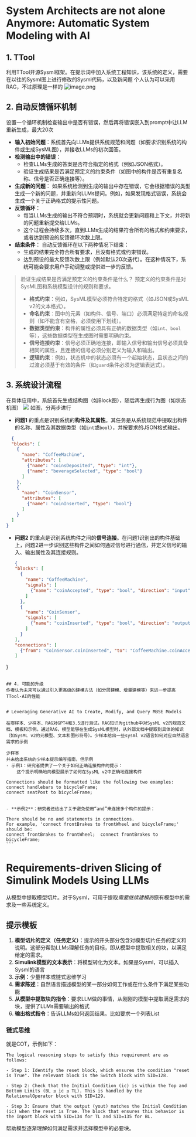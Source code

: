 # System Architects are not alone Anymore: Automatic System Modeling with AI
## 1. TTool
利用TTool开源Sysml框架。在提示词中加入系统工程知识，该系统的定义，需要在以往的Sysml图上进行修改的Sysml代码，以及新问题
个人认为可以采用RAG，不过原理是一样的
![image.png](https://s2.loli.net/2024/09/14/LoO3qeHNQMcWPfg.png)

## 2. **自动反馈循环机制**

设置一个循环机制检查输出中是否有错误，然后再将错误嵌入到prompt中让LLM重新生成，最大20次

- **输入初始问题**：系统首先向LLMs提供系统规范和问题（如要求识别系统的构件或生成SysML图），并接收LLMs的初次回答。
- **检测输出中的错误**：
    - 检查LLMs生成的答案是否符合指定的格式（例如JSON格式）。
    - 验证生成结果是否满足预定义的约束条件（如图中的构件是否有重复名称、信号是否正确连接等）。
- **生成新的问题**： 如果系统检测到生成的输出中存在错误，它会根据错误的类型生成一个新的问题，并重新向LLMs提问。例如，如果发现格式错误，系统会生成一个关于正确格式的提示性问题。
- **反馈循环**：
    - 每当LLMs生成的输出不符合预期时，系统就会更新问题和上下文，并将新的问题重新提交给LLMs。
    - 这个过程会持续多次，直到LLMs生成的结果符合所有的格式和约束要求，或者达到预设的反馈循环次数上限。
- **结束条件**： 自动反馈循环在以下两种情况下结束：
    - 生成的结果完全符合所有要求，且没有格式或约束错误。
    - 达到预设的最大反馈次数上限（例如默认20次迭代）。在这种情况下，系统可能会要求用户手动调整或提供进一步的反馈。

> 验证生成结果是否满足预定义的约束条件是什么？
> 	预定义的约束条件是对SysML图和系统模型设计的规则和要求。
> 	- **格式约束**：例如，SysML模型必须符合特定的格式（如JSON或SysML v2的文本格式）。
> 	- **命名约束**：图中的元素（如构件、信号、端口）必须满足特定的命名规则（如不能含有空格，必须使用下划线）。
> 	- **数据类型约束**：构件的属性必须具有正确的数据类型（如`int`、`bool`等），这些数据类型在生成图时需要明确约束。
> 	- **信号连接约束**：信号必须正确地连接，即输入信号和输出信号必须具备相同的属性，且连接的信号必须分别定义为输入和输出。
> 	- **逻辑约束**：例如，状态机中的状态必须有一个起始状态，且状态之间的过渡必须基于有效的条件（如`guard`条件必须为逻辑表达式）。


## 3. 系统设计流程
在具体应用中，系统首先生成结构图（如Block图），随后再生成行为图（如状态机图）
![](https://s2.loli.net/2024/09/14/w6UO9tKWEpZmjBo.png)
如图，分两步进行

- **问题1** 的重点是识别系统的**构件及其属性**。其任务是从系统规范中提取出构件的名称、属性及其数据类型（如`int`或`bool`），并按要求的JSON格式输出。
  
```json
  {
  "blocks": [
    {
      "name": "CoffeeMachine",
      "attributes": [
        {"name": "coinsDeposited", "type": "int"},
        {"name": "beverageSelected", "type": "bool"}
      ]
    },
    {
      "name": "CoinSensor",
      "attributes": [
        {"name": "coinInserted", "type": "bool"}
      ]
    }
  ]
}
```

- **问题2** 的重点是识别系统构件之间的**信号连接**。在问题1识别出的构件基础上，问题2进一步识别这些构件之间如何通过信号进行通信，并定义信号的输入、输出属性及其连接规则。
  
  ```json
  {
  "blocks": [
    {
      "name": "CoffeeMachine",
      "signals": [
        {"name": "coinAccepted", "type": "bool", "direction": "input"}
      ]
    },
    {
      "name": "CoinSensor",
      "signals": [
        {"name": "coinInserted", "type": "bool", "direction": "output"}
      ]
    }
  ],
  "connections": [
    {"from": "CoinSensor.coinInserted", "to": "CoffeeMachine.coinAccepted"}
  ]
}
```

## 4. 可能的升级
作者认为未来可以通过引入更高级的建模方法（如分层建模、增量建模等）来进一步提高TTool-AI的性能


# Leveraging Generative AI to Create, Modify, and Query MBSE Models

在零样本、少样本、RAG对GPT4和3.5进行测试。RAG知识为github中对SysML v2的规范文档、模板和示例。通过RAG，模型能够在生成SysML模型时，从外部文档中提取到具体的知识（如SysML v2的元模型、文本和图形符号）。少样本给出一些sysml v2语言如何对应自然语言需求的示例

少样本
并未给出系统的少样本提示编写指南，但示例
- 示例1：研究者提供了一个关于如何正确连接构件的提示：
    这个提示明确地向模型展示了如何在SysML v2中正确地连接构件
```
    Connections should be formatted like the following two examples:  
    connect handlebars to bicycleFrame;  
    connect seatPost to bicycleFrame;
```

- **示例2**：研究者还给出了关于避免使用“and”来连接多个构件的提示：
  ```
    There should be no and statements in connections. 
    For example, 'connect frontBrakes to frontWheel and bicycleFrame;' should be:
    connect frontBrakes to frontWheel;  connect frontBrakes to bicycleFrame;
    ```

# Requirements-driven Slicing of Simulink Models Using LLMs
从模型中提取模型切片。对于Sysml，可用于提取*需要继续建模的*原有模型中的需求及一些系统定义。
## 提示模板
1. **模型切片的定义（任务定义）**：提示的开头部分包含对模型切片任务的定义和说明。这部分帮助LLMs理解任务的目标，即从模型中提取相关的块，以满足给定的需求。
2. **Simulink模型的文本表示**：将模型转化为文本。如果是Sysml，可以插入Sysml的语言
3. **示例**：少量样本或链式思维学习
4. **需求陈述**：自然语言描述模型的某一部分如何工作或在什么条件下满足某些功能
5. **从模型中提取块的指令**：要求LLM做的事情，从刚刚的模型中提取满足需求的块，提供了LLMs需要输出的格式
6. **输出格式指令**：告诉LLMs如何返回结果。比如要求一个列表List
### 链式思维
就是COT，示例如下：
```
The logical reasoning steps to satisfy this requirement are as follows:

- Step 1: Identify the reset block, which ensures the condition "reset is True". The relevant block is the Switch block with SID=128.

- Step 2: Check that the Initial Condition (ic) is within the Top and Bottom Limits (BL ≤ ic ≤ TL). This is handled by the RelationalOperator block with SID=129.

- Step 3: Ensure that the output (yout) matches the Initial Condition (ic) when the reset is True. The block that ensures this behavior is the Inport block with SID=134 for TL and SID=135 for BL.
```
帮助模型逐渐理解如何满足需求并选择模型中的必要块。

